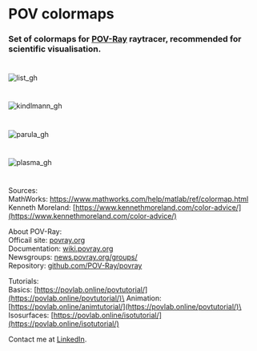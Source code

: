 # POV colormaps

### Set of colormaps for [POV-Ray](http://www.povray.org/) raytracer, recommended for scientific visualisation.
#
![list_gh](https://user-images.githubusercontent.com/6688301/219973575-04895af4-0d6c-436c-b61e-08797a456bb5.png)
#
![kindlmann_gh](https://user-images.githubusercontent.com/6688301/219979368-2b4f983a-e501-46cd-b493-71097bac8a0b.png)
#
![parula_gh](https://user-images.githubusercontent.com/6688301/219979379-cf2a46bc-54f3-4abe-9a5d-0a8ec0e4513c.png)
#
![plasma_gh](https://user-images.githubusercontent.com/6688301/219979142-db93ab38-1e4b-4702-912e-c6c0081b8955.png)
#
Sources:  
MathWorks: https://www.mathworks.com/help/matlab/ref/colormap.html  
Kenneth Moreland: [https://www.kennethmoreland.com/color-advice/](https://www.kennethmoreland.com/color-advice/)


About POV-Ray:\
Officail site: [povray.org](http://www.povray.org)\
Documentation: [wiki.povray.org](https://wiki.povray.org/content/Documentation:Contents)\
Newsgroups: [news.povray.org/groups/](https://news.povray.org/groups/)\
Repository: [github.com/POV-Ray/povray](https://github.com/POV-Ray/povray)

Tutorials:\
Basics: [https://povlab.online/povtutorial/](https://povlab.online/povtutorial/)\
Animation: [https://povlab.online/animtutorial/](https://povlab.online/povtutorial/)\
Isosurfaces: [https://povlab.online/isotutorial/](https://povlab.online/isotutorial/)

Contact me at [LinkedIn](https://www.linkedin.com/in/sergey-yanenko-57b21a96/).
